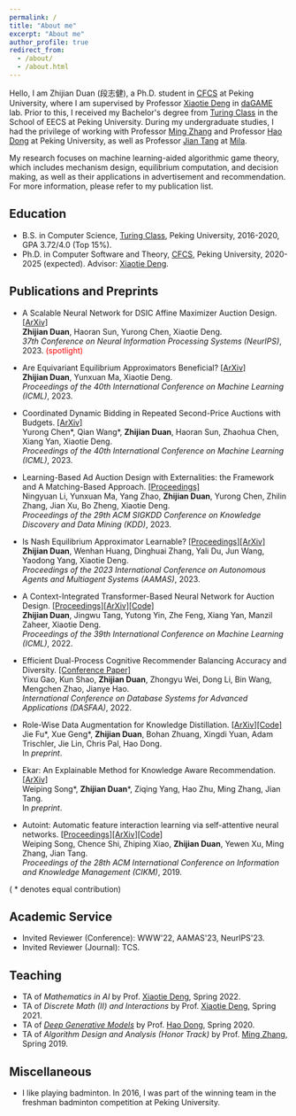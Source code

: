 ```yaml
---
permalink: /
title: "About me"
excerpt: "About me"
author_profile: true
redirect_from: 
  - /about/
  - /about.html
---
```


Hello, I am Zhijian Duan (段志健), a Ph.D. student in [CFCS](cfcs.pku.edu.cn/english/) at Peking University, where I am supervised by Professor [Xiaotie Deng](https://cfcs.pku.edu.cn/english/people/faculty/xiaotiedeng/index.htm) in [daGAME](https://dagame.pku.edu.cn/) lab. 
Prior to this, I received my Bachelor's degree from [Turing Class](https://cfcs.pku.edu.cn/english/research/turing_program/introduction1/index.htm) in the School of EECS at Peking University. 
During my undergraduate studies, I had the privilege of working with Professor [Ming Zhang](http://net.pku.edu.cn/dlib/mzhang/) and Professor [Hao Dong](https://zsdonghao.github.io/) at Peking University, as well as Professor [Jian Tang](https://jian-tang.com/) at [Mila](https://mila.quebec/en/).

My research focuses on machine learning-aided algorithmic game theory, which includes mechanism design, equilibrium computation, and decision making, as well as their applications in advertisement and recommendation. For more information, please refer to my publication list.

## Education
* B.S. in Computer Science, [Turing Class](https://cfcs.pku.edu.cn/english/research/turing_program/introduction1/index.htm), Peking University, 2016-2020, GPA 3.72/4.0 (Top 15%).
* Ph.D. in Computer Software and Theory, [CFCS](cfcs.pku.edu.cn/english/), Peking University, 2020-2025 (expected). Advisor: [Xiaotie Deng](https://cfcs.pku.edu.cn/english/people/faculty/xiaotiedeng/index.htm).

## Publications and Preprints
 
* A Scalable Neural Network for DSIC Affine Maximizer Auction Design. [[ArXiv]](https://arxiv.org/abs/2305.12162)  
**Zhijian Duan**, Haoran Sun, Yurong Chen, Xiaotie Deng.  
*37th Conference on Neural Information Processing Systems (NeurIPS)*, 2023. <font color=red>(spotlight)</font>  

* Are Equivariant Equilibrium Approximators Beneficial? [[ArXiv]](https://arxiv.org/abs/2301.11481)  
**Zhijian Duan**, Yunxuan Ma, Xiaotie Deng.  
*Proceedings of the 40th International Conference on Machine Learning (ICML)*, 2023.

* Coordinated Dynamic Bidding in Repeated Second-Price Auctions with Budgets. [[ArXiv]](https://arxiv.org/abs/2306.07709)  
Yurong Chen\*, Qian Wang\*, **Zhijian Duan**, Haoran Sun, Zhaohua Chen, Xiang Yan, Xiaotie Deng.  
*Proceedings of the 40th International Conference on Machine Learning (ICML)*, 2023.

* Learning-Based Ad Auction Design with Externalities: the Framework and A Matching-Based Approach. [[Proceedings]](https://dl.acm.org/doi/abs/10.1145/3580305.3599403)  
Ningyuan Li, Yunxuan Ma, Yang Zhao, **Zhijian Duan**, Yurong Chen, Zhilin Zhang, Jian Xu, Bo Zheng, Xiaotie Deng.  
*Proceedings of the 29th ACM SIGKDD Conference on Knowledge Discovery and Data Mining (KDD)*, 2023.

* Is Nash Equilibrium Approximator Learnable? [[Proceedings]](https://dl.acm.org/doi/10.5555/3545946.3598642)[[ArXiv]](https://arxiv.org/abs/2108.07472)  
**Zhijian Duan**, Wenhan Huang, Dinghuai Zhang, Yali Du, Jun Wang, Yaodong Yang, Xiaotie Deng.  
*Proceedings of the 2023 International Conference on Autonomous Agents and Multiagent Systems (AAMAS)*, 2023.

* A Context-Integrated Transformer-Based Neural Network for Auction Design. [[Proceedings]](https://proceedings.mlr.press/v162/duan22a.html)[[ArXiv]](https://arxiv.org/abs/2201.12489)[[Code]](https://github.com/zjduan/CITransNet)    
**Zhijian Duan**, Jingwu Tang, Yutong Yin, Zhe Feng, Xiang Yan, Manzil Zaheer, Xiaotie Deng.  
*Proceedings of the 39th International Conference on Machine Learning (ICML)*, 2022.

* Efficient Dual-Process Cognitive Recommender Balancing Accuracy and Diversity. [[Conference Paper]](https://link.springer.com/chapter/10.1007/978-3-031-00129-1_33)  
Yixu Gao, Kun Shao, **Zhijian Duan**, Zhongyu Wei, Dong Li, Bin Wang, Mengchen Zhao, Jianye Hao.  
*International Conference on Database Systems for Advanced Applications (DASFAA)*, 2022.

* Role-Wise Data Augmentation for Knowledge Distillation. [[ArXiv]](https://arxiv.org/abs/2004.08861)[[Code]](https://github.com/bigaidream-projects/role-kd)  
Jie Fu\*, Xue Geng\*, **Zhijian Duan**, Bohan Zhuang, Xingdi Yuan, Adam Trischler, Jie Lin, Chris Pal, Hao Dong.  
In *preprint*.

* Ekar: An Explainable Method for Knowledge Aware Recommendation. [[ArXiv]](https://arxiv.org/abs/1906.09506)  
Weiping Song\*, **Zhijian Duan**\*, Ziqing Yang, Hao Zhu, Ming Zhang, Jian Tang.  
In *preprint*.

* Autoint: Automatic feature interaction learning via self-attentive neural networks. [[Proceedings]](https://dl.acm.org/doi/10.1145/3357384.3357925)[[ArXiv]](https://arxiv.org/abs/1810.11921)[[Code]](https://github.com/shichence/AutoInt)  
Weiping Song, Chence Shi, Zhiping Xiao, **Zhijian Duan**, Yewen Xu, Ming Zhang, Jian Tang.  
*Proceedings of the 28th ACM International Conference on Information and Knowledge Management (CIKM)*, 2019.

( * denotes equal contribution)

## Academic Service
* Invited Reviewer (Conference): WWW'22, AAMAS'23, NeurIPS'23.  
* Invited Reviewer (Journal): TCS.  

## Teaching
* TA of _Mathematics in AI_ by Prof. [Xiaotie Deng](https://cfcs.pku.edu.cn/english/people/faculty/xiaotiedeng/index.htm), Spring 2022.  
* TA of _Discrete Math (II) and Interactions_ by Prof. [Xiaotie Deng](https://cfcs.pku.edu.cn/english/people/faculty/xiaotiedeng/index.htm), Spring 2021. 
* TA of [_Deep Generative Models_](https://deep-generative-models.github.io/) by Prof. [Hao Dong](https://zsdonghao.github.io/), Spring 2020.  
* TA of _Algorithm Design and Analysis (Honor Track)_ by Prof. [Ming Zhang](http://net.pku.edu.cn/dlib/mzhang/), Spring 2019.  

## Miscellaneous
* I like playing badminton. In 2016, I was part of the winning team in the freshman badminton competition at Peking University. 
